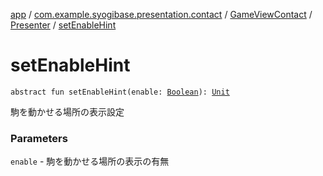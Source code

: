[app](../../../index.md) / [com.example.syogibase.presentation.contact](../../index.md) / [GameViewContact](../index.md) / [Presenter](index.md) / [setEnableHint](./set-enable-hint.md)

# setEnableHint

`abstract fun setEnableHint(enable: `[`Boolean`](https://kotlinlang.org/api/latest/jvm/stdlib/kotlin/-boolean/index.html)`): `[`Unit`](https://kotlinlang.org/api/latest/jvm/stdlib/kotlin/-unit/index.html)

駒を動かせる場所の表示設定

### Parameters

`enable` - 駒を動かせる場所の表示の有無
